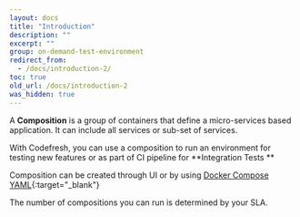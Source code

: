 ```yaml
---
layout: docs
title: "Introduction"
description: ""
excerpt: ""
group: on-demand-test-environment
redirect_from:
  - /docs/introduction-2/
toc: true
old_url: /docs/introduction-2
was_hidden: true
---
```

A **Composition**  is a group of containers that define a micro-services based application. It can include all services or sub-set of services.

With Codefresh, you can use a composition to run an environment for testing new features or as part of CI pipeline for **Integration Tests **  

Composition can be created through UI or by using [Docker Compose YAML](https://docs.docker.com/compose/overview/){:target="_blank"}

The number of compositions you can run is determined by your SLA.
